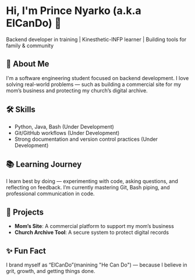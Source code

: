 # Hi, I'm Prince Nyarko (a.k.a ElCanDo) 👋  
Backend developer in training | Kinesthetic-INFP learner | Building tools for family & community

## 🌱 About Me  
I'm a software engineering student focused on backend development. I love solving real-world problems — such as building a commercial site for my mom’s business and protecting my church’s digital archive.



## 🛠️ Skills  
- Python, Java, Bash (Under Development)
- Git/GitHub workflows (Under Development)
- Strong documentation and version control practices (Under Development)

## 📚 Learning Journey  
I learn best by doing — experimenting with code, asking questions, and reflecting on feedback. I’m currently mastering Git, Bash piping, and professional communication in code.

## 🎯 Projects  
- **Mom’s Site**: A commercial platform to support my mom’s business  
- **Church Archive Tool**: A secure system to protect digital records

## ✨ Fun Fact  
I brand myself as “ElCanDo”(manining "He Can Do") — because I believe in grit, growth, and getting things done.
